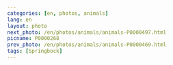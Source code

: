 ```yaml
---
categories: [en, photos, animals]
lang: en
layout: photo
next_photo: /en/photos/animals/animals-P0000497.html
picname: P0000268
prev_photo: /en/photos/animals/animals-P0000469.html
tags: [Springbock]
---
```

